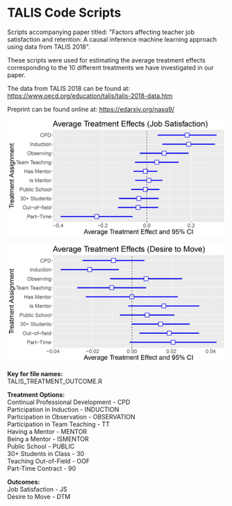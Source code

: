 # TALIS Code Scripts

Scripts accompanying paper titled: "Factors affecting teacher job satisfaction and retention: A causal inference machine learning approach using data from TALIS 2018".

These scripts were used for estimating the average treatment effects corresponding to the 10 different treatments we have investigated in our paper.

The data from TALIS 2018 can be found at: https://www.oecd.org/education/talis/talis-2018-data.htm

Preprint can be found online at: https://edarxiv.org/nasq9/

![alt text](https://github.com/Nathan-McJames/TALIS_Code_Scripts/blob/main/Pictures/js_ate_github_readme.jpg?raw=true)

![alt text](https://github.com/Nathan-McJames/TALIS_Code_Scripts/blob/main/Pictures/retention_ate_github_readme.jpg?raw=true)

**Key for file names:**  
TALIS_TREATMENT_OUTCOME.R  

**Treatment Options:**  
Continual Professional Development - CPD  
Participation in Induction - INDUCTION  
Participation in Observation - OBSERVATION  
Participation in Team Teaching - TT  
Having a Mentor - MENTOR  
Being a Mentor - ISMENTOR  
Public School - PUBLIC  
30+ Students in Class - 30  
Teaching Out-of-Field - OOF  
Part-Time Contract - 90  

**Outcomes:**  
Job Satisfaction - JS  
Desire to Move - DTM  
